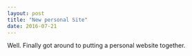 ```yaml
---
layout: post
title: "New personal Site"
date: 2016-07-21
---
```


Well. Finally got around to putting a personal website together. 
